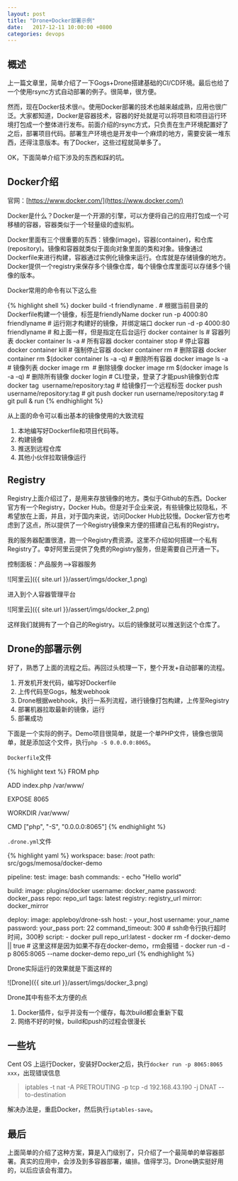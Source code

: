 ```yaml
---
layout: post
title: "Drone+Docker部署示例"
date:   2017-12-11 10:00:00 +0800
categories: devops
---
```

## 概述

上一篇文章里，简单介绍了一下Gogs+Drone搭建基础的CI/CD环境。最后也给了一个使用rsync方式自动部署的例子。很简单，很方便。

然而，现在Docker技术很🔥。使用Docker部署的技术也越来越成熟，应用也很广泛。大家都知道，Docker是容器技术，容器的好处就是可以将项目和项目运行环境打包成一个整体进行发布。前面介绍的rsync方式，只负责在生产环境配置好了之后，部署项目代码。部署生产环境也是开发中一个麻烦的地方，需要安装一堆东西，还得注意版本。有了Docker，这些过程就简单多了。

OK，下面简单介绍下涉及的东西和踩的坑。

## Docker介绍

官网：[https://www.docker.com/](https://www.docker.com/)

Docker是什么？Docker是一个开源的引擎，可以方便将自己的应用打包成一个可移植的容器，容器类似于一个轻量级的虚拟机。

Docker里面有三个很重要的东西：镜像(image)，容器(container)，和仓库(repository)。镜像和容器就类似于面向对象里面的类和对象。镜像通过Dockerfile来进行构建，容器通过实例化镜像来运行。仓库就是存储镜像的地方。Docker提供一个registry来保存多个镜像仓库，每个镜像仓库里面可以存储多个镜像的版本。

Docker常用的命令有以下这么些

{% highlight shell %}
docker build -t friendlyname . # 根据当前目录的Dockerfile构建一个镜像，标签是friendlyName
docker run -p 4000:80 friendlyname  # 运行刚才构建好的镜像，并绑定端口
docker run -d -p 4000:80 friendlyname  # 和上面一样，但是指定在后台运行
docker container ls  # 容器列表
docker container ls -a  # 所有容器
docker container stop <hash>  # 停止容器
docker container kill <hash>  # 强制停止容器
docker container rm <hash>  # 删除容器
docker container rm $(docker container ls -a -q)  # 删除所有容器
docker image ls -a  # 镜像列表
docker image rm <image id>  # 删除镜像
docker image rm $(docker image ls -a -q)  # 删除所有镜像
docker login  # CLI登录，登录了才能push镜像到仓库
docker tag <image> username/repository:tag  # 给镜像打一个远程标签
docker push username/repository:tag  # git push
docker run username/repository:tag  # git pull & run
{% endhighlight %}

从上面的命令可以看出基本的镜像使用的大致流程

1. 本地编写好Dockerfile和项目代码等。
2. 构建镜像
3. 推送到远程仓库
4. 其他小伙伴拉取镜像运行

## Registry

Registry上面介绍过了，是用来存放镜像的地方。类似于Github的东西。Docker官方有一个Registry，Docker Hub。但是对于企业来说，有些镜像比较隐私，不希望放在上面，并且，对于国内来说，访问Docker Hub比较慢。Docker官方也考虑到了这点，所以提供了一个Registry镜像来方便的搭建自己私有的Registry。

我的服务器配置很渣，跑一个Registry费资源。这里不介绍如何搭建一个私有Registry了。幸好阿里云提供了免费的Registry服务，但是需要自己开通一下。

控制面板：产品服务-->容器服务

![阿里云]({{ site.url }}/assert/imgs/docker_1.png)

进入到个人容器管理平台

![阿里云]({{ site.url }}/assert/imgs/docker_2.png)

这样我们就拥有了一个自己的Registry。以后的镜像就可以推送到这个仓库了。

## Drone的部署示例

好了，熟悉了上面的流程之后。再回过头梳理一下，整个开发+自动部署的流程。

1. 开发机开发代码，编写好Dockerfile
2. 上传代码至Gogs，触发webhook
3. Drone根据webhook，执行一系列流程，进行镜像打包构建，上传至Registry
4. 部署机器拉取最新的镜像，运行
5. 部署成功

下面是一个实际的例子。Demo项目很简单，就是一个单PHP文件，镜像也很简单，就是添加这个文件，执行`php -S 0.0.0.0:8065`。

`Dockerfile`文件

{% highlight text %}
FROM php

ADD index.php /var/www/

EXPOSE  8065

WORKDIR /var/www/

CMD ["php", "-S", "0.0.0.0:8065"]
{% endhighlight %}

`.drone.yml`文件

{% highlight yaml %}
workspace:
  base: /root
  path: src/gogs/memosa/docker-demo

pipeline:
  test:
    image: bash
    commands:
      - echo "Hello world"

  build:
    image: plugins/docker
    username: docker_name
    password: docker_pass
    repo: repo_url
    tags: latest
    registry: registry_url
    mirror: docker_mirror

  deploy:
    image: appleboy/drone-ssh
    host:
      - your_host
    username: your_name
    password: your_pass
    port: 22
    command_timeout: 300 # ssh命令行执行超时时间，300秒
    script:
      - docker pull repo_url:latest
      - docker rm -f docker-demo || true # 这里这样是因为如果不存在docker-demo，rm会报错
      - docker run -d -p 8065:8065 --name docker-demo repo_url
{% endhighlight %}

Drone实际运行的效果就是下面这样的

![Drone]({{ site.url }}/assert/imgs/docker_3.png)

Drone其中有些不太方便的点

1. Docker插件，似乎并没有一个缓存，每次build都会重新下载
2. 网络不好的时候，build和push的过程会很漫长

## 一些坑

Cent OS 上运行Docker，安装好Docker之后，执行`docker run -p 8065:8065 xxx`，出现错误信息

> iptables -t nat -A PRETROUTING -p tcp -d 192.168.43.190 -j DNAT --to-destination

解决办法是，重启Docker，然后执行`iptables-save`。

## 最后

上面简单的介绍了这种方案，算是入门级别了，只介绍了一个最简单的单容器部署。真实的应用中，会涉及到多容器部署，编排。值得学习。Drone确实挺好用的，以后应该会有潜力。